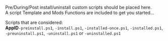 Pre/During/Post install/uninstall custom scripts should be placed here.  
A script Template and Mods Functions are included to get you started...  

Scripts that are considered:  
**AppID**`-preinstall.ps1`, `-install.ps1`, `-installed-once.ps1`, `-installed.ps1`, `-preuninstall.ps1`, `-uninstall.ps1` or `-uninstalled.ps1`
